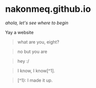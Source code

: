 # nakonmeq.github.io
*ahola, let's see where to begin*

Yay a website
> what are you, eight?

> no but you are

> hey :/

> I know, I know[^1].

> [^1}: I made it up.

